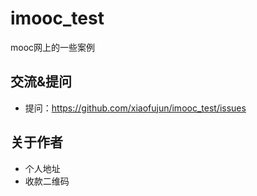 # imooc_test

mooc网上的一些案例


## 交流&提问

- 提问：https://github.com/xiaofujun/imooc_test/issues

## 关于作者

- 个人地址
- 收款二维码
